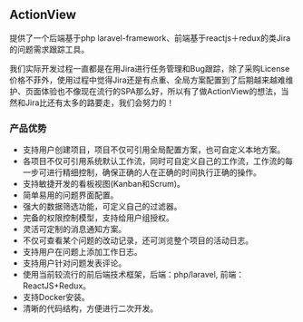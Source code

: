 ## ActionView

提供了一个后端基于php laravel-framework、前端基于reactjs＋redux的类Jira的问题需求跟踪工具。

我们实际开发过程一直都是在用Jira进行任务管理和Bug跟踪，除了采购License价格不菲外，使用过程中觉得Jira还是有点重、全局方案配置到了后期越来越难维护、页面体验也不像现在流行的SPA那么好，所以有了做ActionView的想法，当然和Jira比还有太多的路要走，我们会努力的！

### 产品优势
- 支持用户创建项目，项目不仅可引用全局配置方案，也可自定义本地方案。
- 各项目不仅可引用系统默认工作流，同时可自定义自己的工作流，工作流的每一步可进行精细控制，确保正确的人在正确的时间执行正确的操作。
- 支持敏捷开发的看板视图(Kanban和Scrum)。
- 简单易用的问题界面配置。
- 强大的数据筛选功能，可定义自己的过滤器。
- 完备的权限控制模型，支持给用户组授权。
- 灵活可定制的消息通知方案。
- 不仅可查看某个问题的改动记录，还可浏览整个项目的活动日志。
- 支持用户在问题上添加工作日志。
- 支持用户针对问题发表评论。
- 使用当前较流行的前后端技术框架，后端：php/laravel, 前端：ReactJS+Redux。
- 支持Docker安装。
- 清晰的代码结构，方便进行二次开发。
